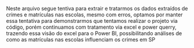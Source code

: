 Neste arquivo segue tentiva para extrair e tratarmos os dados extraídos de crimes e matrículas nas escolas, mesmo com erros, optamos por manter essa tentativa para demonstrarmos que tentamos realizar o projeto via código, porém continuamos com tratamento via excel e power querry, trazendo essa visão do excel para o Power BI, possibilitando análises de como as matrículas nas escolas influenciam os crimes em SP
